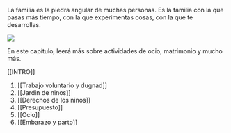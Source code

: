 La familia es la piedra angular de muchas personas. Es la familia con la que pasas más tiempo, con la que experimentas cosas, con la que te desarrollas.

![](https://cdn.kursoria.no/pensum/chapters/-_6m6r85.jpg)

En este capítulo, leerá más sobre actividades de ocio, matrimonio y mucho más.

[[INTRO]]
1. [[Trabajo voluntario y dugnad]]
2. [[Jardin de ninos]]
3. [[Derechos de los ninos]]
4. [[Presupuesto]]
5. [[Ocio]]
6. [[Embarazo y parto]]

